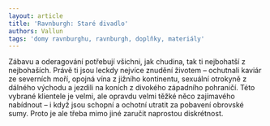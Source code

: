 ```yaml
---
layout: article
title: 'Ravnburgh: Staré divadlo'
authors: Vallun
tags: 'domy ravnburghu, ravnburgh, doplňky, materiály'
---
```


Zábavu a oderagování potřebují všichni, jak chudina,
tak ti nejbohatší z nejbohaších. Právě ti
jsou leckdy nejvíce znudění životem – ochutnali
kaviár ze severních moří, opojná vína z jižního
kontinentu, sexuální otrokyně z dálného východu
a jezdili na koních z divokého západního pohraničí.
Této vybrané klientele je velmi, ale opravdu
velmi těžké něco zajímavého nabídnout – i když
jsou schopní a ochotní utratit za pobavení obrovské
sumy. Proto je ale třeba mimo jiné zaručit naprostou
diskrétnost.
